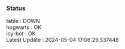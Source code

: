 ### Status


table : DOWN  
hogwarts : OK  
icy-bot : OK  
Latest Update : 2024-05-04 17:06:29.537448
